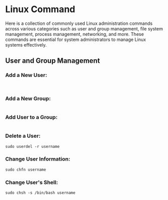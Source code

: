 # Linux Command
Here is a collection of commonly used Linux administration commands across various categories such as user and group management, file system management, process management, networking, and more. These commands are essential for system administrators to manage Linux systems effectively.
## User and Group Management

### Add a New User:
```sudo useradd username
```
```sudo passwd username
```
### Add a New Group:
```sudo groupadd groupname
```
### Add User to a Group:
```sudo usermod -aG groupname username
```
### Delete a User:
```sudo userdel -r username```
### Change User Information:
```sudo chfn username```
### Change User's Shell:
```sudo chsh -s /bin/bash username```
